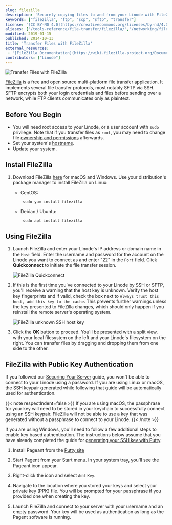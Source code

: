 ```yaml
---
slug: filezilla
description: 'Securely copying files to and from your Linode with FileZilla, a free and open source file transfer client for Linux, OS X, and Windows systems.'
keywords: ["filezilla", "ftp", "scp", "sftp", "transfer"]
license: '[CC BY-ND 4.0](https://creativecommons.org/licenses/by-nd/4.0)'
aliases: ['/tools-reference/file-transfer/filezilla/','/networking/file-transfer/transfer-files-filezilla/']
modified: 2019-01-15
published: 2014-10-13
title: 'Transfer Files with FileZilla'
external_resources:
 - '[FileZilla Documentation](https://wiki.filezilla-project.org/Documentation)'
contributors: ["Linode"]
---
```


![Transfer Files with FileZilla](transfer-files-with-filezilla.png "Transfer Files with FileZilla")

[FileZilla](https://filezilla-project.org/) is a free and open source multi-platform file transfer application. It implements several file transfer protocols, most notably SFTP via SSH. SFTP encrypts both your login credentials and files before sending over a network, while FTP clients communicates only as plaintext.


## Before You Begin

- You will need root access to your Linode, or a user account with `sudo` privilege. Note that if you transfer files as `root`, you may need to change file [ownership and permissions](/docs/guides/linux-users-and-groups/) afterwards.
- Set your system's [hostname](/docs/products/compute/compute-instances/guides/set-up-and-secure/#configure-a-custom-hostname).
- Update your system.


## Install FileZilla

1.  Download FileZilla [here](https://filezilla-project.org/download.php) for macOS and Windows. Use your distribution's package manager to install FileZilla on Linux:

     - CentOS:

            sudo yum install filezilla

     - Debian / Ubuntu:

            sudo apt install filezilla

## Using FileZilla

1.  Launch FileZilla and enter your Linode's IP address or domain name in the `Host` field. Enter the username and password for the account on the Linode you want to connect as and enter "22" in the `Port` field. Click **Quickconnect** to initiate the file transfer session.

    ![FileZilla Quickconnect](filezilla-quick-connect.png "FileZilla Quickconnect")

1.  If this is the first time you've connected to your Linode by SSH or SFTP, you'll receive a warning that the host key is unknown. Verify the host key fingerprints and if valid, check the box next to `Always trust this host, add this key to the cache`. This prevents further warnings unless the key presented to FileZilla changes, which should only happen if you reinstall the remote server's operating system.

    ![FileZilla unknown SSH host key](filezilla-unknown-key.png "FileZilla unknown SSH host key")

1.  Click the **OK** button to proceed. You'll be presented with a split view, with your local filesystem on the left and your Linode's filesystem on the right. You can transfer files by dragging and dropping them from one side to the other.

## FileZilla with Public Key Authentication

If you followed our [Securing Your Server](/docs/products/compute/compute-instances/guides/set-up-and-secure/) guide, you won't be able to connect to your Linode using a password. If you are using Linux or macOS, the SSH keypair generated while following that guide will be automatically used for authentication.

{{< note respectIndent=false >}}
If you are using macOS, the passphrase for your key will need to be stored in your keychain to successfully connect using an SSH keypair. FileZilla will not be able to use a key that was generated without a passphrase to connect to your Linode.
{{< /note >}}

If you are using Windows, you'll need to follow a few additional steps to enable key based authentication. The instructions below assume that you have already completed the guide for [generating your SSH key with Putty](/docs/guides/use-public-key-authentication-with-ssh/#windows-operating-system).

1.  Install Pageant from the [Putty site](http://www.chiark.greenend.org.uk/~sgtatham/putty/download.html)

1.  Start Pagent from your Start menu. In your system tray, you'll see the Pageant icon appear.

1.  Right-click the icon and select `Add Key`.

1.  Navigate to the location where you stored your keys and select your private key (PPK) file. You will be prompted for your passphrase if you provided one when creating the key.

1.  Launch FileZilla and connect to your server with your username and an empty password.  Your key will be used as authentication as long as the Pagent software is running.
